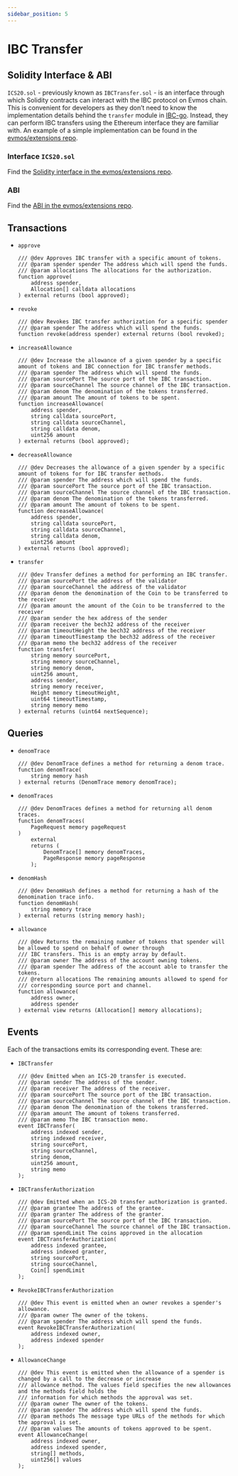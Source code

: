 ```yaml
---
sidebar_position: 5
---
```


# IBC Transfer

## Solidity Interface & ABI

`ICS20.sol` - previously known as `IBCTransfer.sol` -
is an interface through which Solidity contracts can interact with the IBC protocol on Evmos chain.
This is convenient for developers as they don’t need to know the implementation details behind the `transfer` module in [IBC-go](https://ibc.cosmos.network/).
Instead, they can perform IBC transfers using the Ethereum interface they are familiar with.
An example of a simple implementation can be found in the [evmos/extensions repo](https://github.com/evmos/extensions/tree/main/examples/simple-ibc-transfer).

### Interface `ICS20.sol`

Find the [Solidity interface in the evmos/extensions repo](https://github.com/evmos/extensions/blob/main/precompiles/stateful/ICS20.sol).

### ABI

Find the [ABI in the evmos/extensions repo](https://github.com/evmos/extensions/blob/main/precompiles/abi/ics20.json).

## Transactions

- `approve`

    ```solidity
    /// @dev Approves IBC transfer with a specific amount of tokens.
    /// @param spender spender The address which will spend the funds.
    /// @param allocations The allocations for the authorization.
    function approve(
        address spender,
        Allocation[] calldata allocations
    ) external returns (bool approved);
    ```

- `revoke`

    ```solidity
    /// @dev Revokes IBC transfer authorization for a specific spender
    /// @param spender The address which will spend the funds.
    function revoke(address spender) external returns (bool revoked);
    ```

- `increaseAllowance`
  
    ```solidity
    /// @dev Increase the allowance of a given spender by a specific amount of tokens and IBC connection for IBC transfer methods.
    /// @param spender The address which will spend the funds.
    /// @param sourcePort The source port of the IBC transaction.
    /// @param sourceChannel The source channel of the IBC transaction.
    /// @param denom The denomination of the tokens transferred.
    /// @param amount The amount of tokens to be spent.
    function increaseAllowance(
        address spender,
        string calldata sourcePort,
        string calldata sourceChannel,
        string calldata denom,
        uint256 amount
    ) external returns (bool approved);
    ```

- `decreaseAllowance`
  
    ```solidity
    /// @dev Decreases the allowance of a given spender by a specific amount of tokens for for IBC transfer methods.
    /// @param spender The address which will spend the funds.
    /// @param sourcePort The source port of the IBC transaction.
    /// @param sourceChannel The source channel of the IBC transaction.
    /// @param denom The denomination of the tokens transferred.
    /// @param amount The amount of tokens to be spent.
    function decreaseAllowance(
        address spender,
        string calldata sourcePort,
        string calldata sourceChannel,
        string calldata denom,
        uint256 amount
    ) external returns (bool approved);
    ```

- `transfer`
  
    ```solidity
    /// @dev Transfer defines a method for performing an IBC transfer.
    /// @param sourcePort the address of the validator
    /// @param sourceChannel the address of the validator
    /// @param denom the denomination of the Coin to be transferred to the receiver
    /// @param amount the amount of the Coin to be transferred to the receiver
    /// @param sender the hex address of the sender
    /// @param receiver the bech32 address of the receiver
    /// @param timeoutHeight the bech32 address of the receiver
    /// @param timeoutTimestamp the bech32 address of the receiver
    /// @param memo the bech32 address of the receiver
    function transfer(
        string memory sourcePort,
        string memory sourceChannel,
        string memory denom,
        uint256 amount,
        address sender,
        string memory receiver,
        Height memory timeoutHeight,
        uint64 timeoutTimestamp,
        string memory memo
    ) external returns (uint64 nextSequence);
    ```

## Queries

- `denomTrace`
  
    ```solidity
    /// @dev DenomTrace defines a method for returning a denom trace.
    function denomTrace(
        string memory hash
    ) external returns (DenomTrace memory denomTrace);
    ```

- `denomTraces`
  
    ```solidity
    /// @dev DenomTraces defines a method for returning all denom traces.
    function denomTraces(
        PageRequest memory pageRequest
    )
        external
        returns (
            DenomTrace[] memory denomTraces,
            PageResponse memory pageResponse
        );
    ```

- `denomHash`
  
    ```solidity
    /// @dev DenomHash defines a method for returning a hash of the denomination trace info.
    function denomHash(
        string memory trace
    ) external returns (string memory hash);
    ```

- `allowance`
  
    ```solidity
    /// @dev Returns the remaining number of tokens that spender will be allowed to spend on behalf of owner through
    /// IBC transfers. This is an empty array by default.
    /// @param owner The address of the account owning tokens.
    /// @param spender The address of the account able to transfer the tokens.
    /// @return allocations The remaining amounts allowed to spend for
    /// corresponding source port and channel.
    function allowance(
        address owner,
        address spender
    ) external view returns (Allocation[] memory allocations);
    ```

## Events

Each of the transactions emits its corresponding event. These are:

- `IBCTransfer`

    ```solidity
    /// @dev Emitted when an ICS-20 transfer is executed.
    /// @param sender The address of the sender.
    /// @param receiver The address of the receiver.
    /// @param sourcePort The source port of the IBC transaction.
    /// @param sourceChannel The source channel of the IBC transaction.
    /// @param denom The denomination of the tokens transferred.
    /// @param amount The amount of tokens transferred.
    /// @param memo The IBC transaction memo.
    event IBCTransfer(
        address indexed sender,
        string indexed receiver,
        string sourcePort,
        string sourceChannel,
        string denom,
        uint256 amount,
        string memo
    );
    ```

- `IBCTransferAuthorization`

    ```solidity
    /// @dev Emitted when an ICS-20 transfer authorization is granted.
    /// @param grantee The address of the grantee.
    /// @param granter The address of the granter.
    /// @param sourcePort The source port of the IBC transaction.
    /// @param sourceChannel The source channel of the IBC transaction.
    /// @param spendLimit The coins approved in the allocation
    event IBCTransferAuthorization(
        address indexed grantee,
        address indexed granter,
        string sourcePort,
        string sourceChannel,
        Coin[] spendLimit
    );
    ```

- `RevokeIBCTransferAuthorization`

    ```solidity
    /// @dev This event is emitted when an owner revokes a spender's allowance.
    /// @param owner The owner of the tokens.
    /// @param spender The address which will spend the funds.
    event RevokeIBCTransferAuthorization(
        address indexed owner,
        address indexed spender
    );
    ```

- `AllowanceChange`

    ```solidity
    /// @dev This event is emitted when the allowance of a spender is changed by a call to the decrease or increase
    /// allowance method. The values field specifies the new allowances and the methods field holds the
    /// information for which methods the approval was set.
    /// @param owner The owner of the tokens.
    /// @param spender The address which will spend the funds.
    /// @param methods The message type URLs of the methods for which the approval is set.
    /// @param values The amounts of tokens approved to be spent.
    event AllowanceChange(
        address indexed owner,
        address indexed spender,
        string[] methods,
        uint256[] values
    );
    ```
